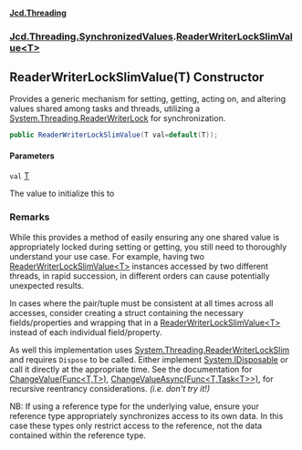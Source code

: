#### [Jcd.Threading](index.md 'index')
### [Jcd.Threading.SynchronizedValues](Jcd.Threading.SynchronizedValues.md 'Jcd.Threading.SynchronizedValues').[ReaderWriterLockSlimValue&lt;T&gt;](ReaderWriterLockSlimValue_T_.md 'Jcd.Threading.SynchronizedValues.ReaderWriterLockSlimValue<T>')

## ReaderWriterLockSlimValue(T) Constructor

Provides a generic mechanism for setting, getting, acting on, and altering values
shared among tasks and threads, utilizing a [System.Threading.ReaderWriterLock](https://docs.microsoft.com/en-us/dotnet/api/System.Threading.ReaderWriterLock 'System.Threading.ReaderWriterLock') for synchronization.

```csharp
public ReaderWriterLockSlimValue(T val=default(T));
```
#### Parameters

<a name='Jcd.Threading.SynchronizedValues.ReaderWriterLockSlimValue_T_.ReaderWriterLockSlimValue(T).val'></a>

`val` [T](ReaderWriterLockSlimValue_T_.md#Jcd.Threading.SynchronizedValues.ReaderWriterLockSlimValue_T_.T 'Jcd.Threading.SynchronizedValues.ReaderWriterLockSlimValue<T>.T')

The value to initialize this to

### Remarks

While this provides a method of easily ensuring any one shared value is appropriately
locked during setting or getting, you still need to thoroughly understand your
use case. For example, having two [ReaderWriterLockSlimValue&lt;T&gt;](ReaderWriterLockSlimValue_T_.md 'Jcd.Threading.SynchronizedValues.ReaderWriterLockSlimValue<T>') instances accessed
by two different threads, in rapid succession, in different orders can cause
potentially unexpected results.

In cases where the pair/tuple must be consistent at all times across all accesses,
consider creating a struct containing the necessary fields/properties and wrapping
that in a [ReaderWriterLockSlimValue&lt;T&gt;](ReaderWriterLockSlimValue_T_.md 'Jcd.Threading.SynchronizedValues.ReaderWriterLockSlimValue<T>') instead of each individual field/property.

As well this implementation uses [System.Threading.ReaderWriterLockSlim](https://docs.microsoft.com/en-us/dotnet/api/System.Threading.ReaderWriterLockSlim 'System.Threading.ReaderWriterLockSlim') and requires `Dispose` to be
called. Either implement [System.IDisposable](https://docs.microsoft.com/en-us/dotnet/api/System.IDisposable 'System.IDisposable') or call it directly at the appropriate
time. See the documentation for [ChangeValue(Func&lt;T,T&gt;)](ReaderWriterLockSlimValue_T_.ChangeValue.z+hpMSz/sZfSMoED9mE7Iw.md 'Jcd.Threading.SynchronizedValues.ReaderWriterLockSlimValue<T>.ChangeValue(System.Func<T,T>)'), [ChangeValueAsync(Func&lt;T,Task&lt;T&gt;&gt;)](ReaderWriterLockSlimValue_T_.ChangeValueAsync.suSdbC1rwhPx9+9ijiN7xA.md 'Jcd.Threading.SynchronizedValues.ReaderWriterLockSlimValue<T>.ChangeValueAsync(System.Func<T,System.Threading.Tasks.Task<T>>)'),
for recursive reentrancy considerations. <i>(i.e. don't try it!)</i>

NB: If using a reference type for the underlying value, ensure your reference
type appropriately synchronizes access to its own data. In this case these
types only restrict access to the reference, not the data contained within
the reference type.